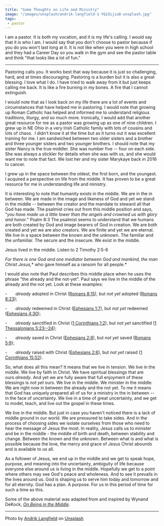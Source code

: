 ```yaml
---
title: "Some Thoughts on Life and Ministry"
image: "/images/unsplash/andrik-langfield-1-YQiOijio8-unsplash.jpg"
tags:
 - pastor
---
```

I am a pastor. It is both my vocation, and it is my life's calling. I would say that it is who I am. I would say that you don't choose to pastor because if you do you won't last long at it. It is not like when you were in high school and they had a Career Day so you walk in the gym and see the pastor table and think "that looks like a lot of fun."
* * *
Pastoring calls you. It works best that way because it is just so challenging, hard, and at times discouraging. Pastoring is a burden but it is also a great blessing. I love what I do. I have tried to walk away from it but just keeps calling me back. It is like a fire burning in my bones. A fire that I cannot extinguish.

I would note that as I look back on my life there are a lot of events and circumstances that have helped me in pastoring. I would note that growing up Roman Catholic has helped and informed me to understand religious traditions, liturgy, and so much more. Ironically, I would add that another great resource for me as a pastor was growing up as one of nine children. I grew up in NE Ohio in a very Irish Catholic family with lots of cousins and lots of chaos.  I didn't know it at the time but as it turns out it was excellent training for me. I am sandwiched between two older sisters and a brother and three younger sisters and two younger brothers. I should note that my sister Nancy is the true middler. She was number five -- four on each side. She was always a stickler for details when she was with us, and she would want me to note that fact. We lost her and my sister Marykaye back in 2016 to cancer.

I grew up in the space between the oldest, the first born, and the youngest. I acquired a perspective on life from the middle. It has proven to be a great resource for me in understanding life and ministry.

It is interesting to note that humanity exists in the middle. We are in the in between. We are made in the image and likeness of God and yet we stand in the middle -- between the creator and the mandate to steward all that God has made. The psalmist cries out from this middle position and says, "*you have made us a little lower than the angels and crowned us with glory and honor.*" Psalm 8:3 The psalmist seems to understand that we humans are both created by God and image bearers of God in creation. We are both created and yet we are also creators. We are finite and yet we are eternal. We live in a space between the known and the unknown. The familiar and the unfamiliar. The secure and the insecure. We exist in the middle.

Jesus lived in the middle. Listen to 2 Timothy 2:5-6

*For there is one God and one mediator between God and mankind, the man Christ Jesus,** who gave himself as a ransom for all people.*

I would also note that Paul describes this middle place when he uses the phrase "the already and the not-yet". Paul says we live in the middle of the already and the not yet. Look at these examples:

-       *already* adopted in Christ ([Romans 8:15](https://biblia.com/bible/esv/Rom%208.15)), but *not yet* adopted ([Romans 8:23](https://biblia.com/bible/esv/Rom%208.23));

-       *already* redeemed in Christ ([Ephesians 1:7](https://biblia.com/bible/esv/Eph%201.7)), but *not yet* redeemed ([Ephesians 4:30](https://biblia.com/bible/esv/Eph%204.30));

-       *already* sanctified in Christ ([1 Corinthians 1:2](https://biblia.com/bible/esv/1%20Cor%201.2)), but *not yet* sanctified ([1 Thessalonians 5:23--24](https://biblia.com/bible/esv/1%20Thess%205.23%E2%80%9324));

-       *already* saved in Christ ([Ephesians 2:8](https://biblia.com/bible/esv/Eph%202.8)), but *not yet* saved ([Romans 5:9](https://biblia.com/bible/esv/Rom%205.9));

-       *already* raised with Christ ([Ephesians 2:6](https://biblia.com/bible/esv/Eph%202.6)), but *not yet* raised ([1 Corinthians 15:52](https://biblia.com/bible/esv/1%20Cor%2015.52)).

So, what does all this mean? It means that we live in tension. We live in the middle. We live by faith in Christ. We have spiritual blessings that are ours *already*. And yet we are fully aware that full enjoyment of these blessings is *not yet* ours. We live in the middle. We minister in the middle. We are right now in between the already and the not yet. To me it means that God has uniquely prepared all of us for a ministry in the in between -- in the face of uncertainty. We live in a time of great uncertainty, and we get to model, teach, and live out the gospel in these times.

We live in the middle. But just in case you haven't noticed there is a lack of middle ground in our world. We are pressured to take sides. And in the process of choosing sides we isolate ourselves from those who need to hear the message of Jesus the most. In reality, Jesus calls us to minister and be in the middle - the middle of birth and death, between stability and change. Between the known and the unknown. Between what is and what is possible because the love, the mercy and grace of Jesus Christ abounds and is available to us all.

As a follower of Jesus, we end up in the middle and we get to speak hope, purpose, and meaning into the uncertainty, ambiguity of life because everyone else around us is living in the middle. Hopefully we get to a point where others may see God's peace and wholeness. And to see it prevails in the lives around us. God is shaping us to serve him today and tomorrow and for all eternity. God has a plan. A purpose. For us in this period of time for such a time as this.

Some of the above material was adapted from and inspired by Wynand DeKock, [*On Being in the Middle*](https://wipfandstock.com/9781666706161/on-being-in-the-middle/).

***
Photo by <a href="https://unsplash.com/@andriklangfield?utm_content=creditCopyText&utm_medium=referral&utm_source=unsplash">Andrik Langfield</a> on <a href="https://unsplash.com/photos/person-sitting-by-the-table-opening-book-1-YQiOijio8?utm_content=creditCopyText&utm_medium=referral&utm_source=unsplash">Unsplash</a>
  
